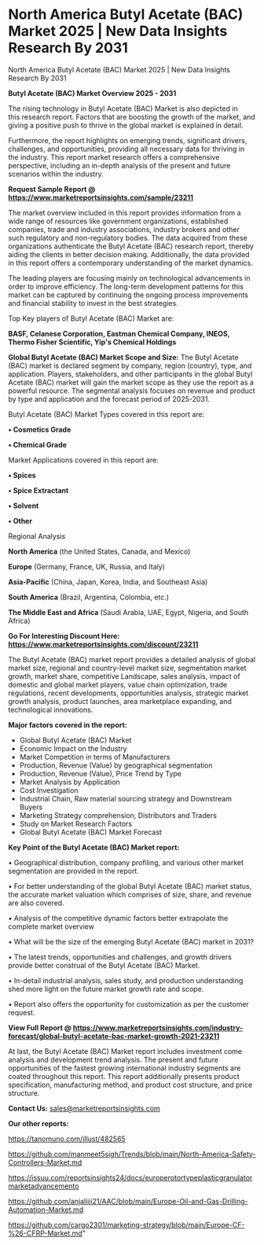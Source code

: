 # North America Butyl Acetate (BAC) Market 2025 | New Data Insights Research By 2031
North America Butyl Acetate (BAC) Market 2025 | New Data Insights Research By 2031

<Strong> Butyl Acetate (BAC) Market Overview 2025 - 2031</strong>

The rising technology in Butyl Acetate (BAC) Market is also depicted in this research report. Factors that are boosting the growth of the market, and giving a positive push to thrive in the global market is explained in detail.

Furthermore, the report highlights on emerging trends, significant drivers, challenges, and opportunities, providing all necessary data for thriving in the industry. This report market research offers a comprehensive perspective, including an in-depth analysis of the present and future scenarios within the industry.

<strong>Request Sample Report @ <a href=https://www.marketreportsinsights.com/sample/23211>https://www.marketreportsinsights.com/sample/23211</a></strong>

The market overview included in this report provides information from a wide range of resources like government organizations, established companies, trade and industry associations, industry brokers and other such regulatory and non-regulatory bodies. The data acquired from these organizations authenticate the Butyl Acetate (BAC) research report, thereby aiding the clients in better decision making. Additionally, the data provided in this report offers a contemporary understanding of the market dynamics.

The leading players are focusing mainly on technological advancements in order to improve efficiency. The long-term development patterns for this market can be captured by continuing the ongoing process improvements and financial stability to invest in the best strategies.

Top Key players of Butyl Acetate (BAC) Market are:

<strong>BASF, Celanese Corporation, Eastman Chemical Company, INEOS, Thermo Fisher Scientific, Yip's Chemical Holdings</strong>

<strong><b>Global Butyl Acetate (BAC) Market Scope and Size:</b></strong>
The Butyl Acetate (BAC) market is declared segment by company, region (country), type, and application. Players, stakeholders, and other participants in the global Butyl Acetate (BAC) market will gain the market scope as they use the report as a powerful resource. The segmental analysis focuses on revenue and product by type and application and the forecast period of 2025-2031.

Butyl Acetate (BAC) Market Types covered in this report are:

<strong>• Cosmetics Grade

• Chemical Grade</strong>

Market Applications covered in this report are:

<strong>• Spices

• Spice Extractant

• Solvent

• Other</strong> 

Regional Analysis

<strong>North America</strong> (the United States, Canada, and Mexico)

<strong>Europe</strong> (Germany, France, UK, Russia, and Italy)

<strong>Asia-Pacific</strong> (China, Japan, Korea, India, and Southeast Asia)

<strong>South America</strong> (Brazil, Argentina, Colombia, etc.)

<strong>The Middle East and Africa</strong> (Saudi Arabia, UAE, Egypt, Nigeria, and South Africa)

<strong>Go For Interesting Discount Here: <a href=https://www.marketreportsinsights.com/discount/23211>https://www.marketreportsinsights.com/discount/23211</a></strong>

The Butyl Acetate (BAC) market report provides a detailed analysis of global market size, regional and country-level market size, segmentation market growth, market share, competitive Landscape, sales analysis, impact of domestic and global market players, value chain optimization, trade regulations, recent developments, opportunities analysis, strategic market growth analysis, product launches, area marketplace expanding, and technological innovations.

<strong><b>Major factors covered in the report:</b></strong>
<ul>
  <li>Global Butyl Acetate (BAC) Market </li>
  <li>Economic Impact on the Industry</li>
  <li>Market Competition in terms of Manufacturers</li>
  <li>Production, Revenue (Value) by geographical segmentation</li>
  <li>Production, Revenue (Value), Price Trend by Type</li>
  <li>Market Analysis by Application</li>
  <li>Cost Investigation</li>
  <li>Industrial Chain, Raw material sourcing strategy and Downstream Buyers</li>
  <li>Marketing Strategy comprehension, Distributors and Traders</li>
  <li>Study on Market Research Factors</li>
  <li>Global Butyl Acetate (BAC) Market Forecast</li>
</ul>

<strong><b>Key Point of the Butyl Acetate (BAC) Market report:</b></strong>

• Geographical distribution, company profiling, and various other market segmentation are provided in the report.

• For better understanding of the global Butyl Acetate (BAC) market status, the accurate market valuation which comprises of size, share, and revenue are also covered.

• Analysis of the competitive dynamic factors better extrapolate the complete market overview

• What will be the size of the emerging Butyl Acetate (BAC) market in 2031?

• The latest trends, opportunities and challenges, and growth drivers provide better construal of the Butyl Acetate (BAC) Market.

• In-detail industrial analysis, sales study, and production understanding shed more light on the future market growth rate and scope.

• Report also offers the opportunity for customization as per the customer request.

<strong><b>View Full Report @ <a href=https://www.marketreportsinsights.com/industry-forecast/global-butyl-acetate-bac-market-growth-2021-23211>https://www.marketreportsinsights.com/industry-forecast/global-butyl-acetate-bac-market-growth-2021-23211</a></b></strong>


At last, the Butyl Acetate (BAC) Market report includes investment come analysis and development trend analysis. The present and future opportunities of the fastest growing international industry segments are coated throughout this report. This report additionally presents product specification, manufacturing method, and product cost structure, and price structure.

<strong>Contact Us:</strong>
sales@marketreportsinsights.com

<strong>Our other reports:</strong>

<a href=https://tanomuno.com/illust/482565>https://tanomuno.com/illust/482565</a>

<a href=https://github.com/manmeet5sigh/Trends/blob/main/North-America-Safety-Controllers-Market.md>https://github.com/manmeet5sigh/Trends/blob/main/North-America-Safety-Controllers-Market.md</a>

<a href=https://issuu.com/reportsinsights24/docs/europerotortypeplasticgranulatormarketadvancemento>https://issuu.com/reportsinsights24/docs/europerotortypeplasticgranulatormarketadvancemento</a>

<a href=https://github.com/anjaliiii21/AAC/blob/main/Europe-Oil-and-Gas-Drilling-Automation-Market.md>https://github.com/anjaliiii21/AAC/blob/main/Europe-Oil-and-Gas-Drilling-Automation-Market.md</a>

<a href=https://github.com/cargo2301/marketing-strategy/blob/main/Europe-CF-%26-CFRP-Market.md>https://github.com/cargo2301/marketing-strategy/blob/main/Europe-CF-%26-CFRP-Market.md</a>"
